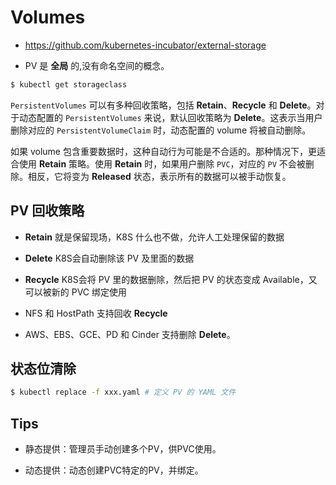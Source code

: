 # Volumes

* https://github.com/kubernetes-incubator/external-storage

* PV 是 **全局** 的,没有命名空间的概念。

```bash
$ kubectl get storageclass
```

`PersistentVolumes` 可以有多种回收策略，包括 **Retain**、**Recycle** 和 **Delete**。对于动态配置的 `PersistentVolumes` 来说，默认回收策略为 **Delete**。这表示当用户删除对应的 `PersistentVolumeClaim` 时，动态配置的 volume 将被自动删除。

如果 volume 包含重要数据时，这种自动行为可能是不合适的。那种情况下，更适合使用 **Retain** 策略。使用 **Retain** 时，如果用户删除 `PVC`，对应的 `PV` 不会被删除。相反，它将变为 **Released** 状态，表示所有的数据可以被手动恢复。

## PV 回收策略

* **Retain** 就是保留现场，K8S 什么也不做，允许人工处理保留的数据

* **Delete** K8S会自动删除该 PV 及里面的数据

* **Recycle** K8S会将 PV 里的数据删除，然后把 PV 的状态变成 Available，又可以被新的 PVC 绑定使用

* NFS 和 HostPath 支持回收 **Recycle**

* AWS、EBS、GCE、PD 和 Cinder 支持删除 **Delete**。

## 状态位清除

```bash
$ kubectl replace -f xxx.yaml # 定义 PV 的 YAML 文件
```

## Tips

* 静态提供：管理员手动创建多个PV，供PVC使用。

* 动态提供：动态创建PVC特定的PV，并绑定。
